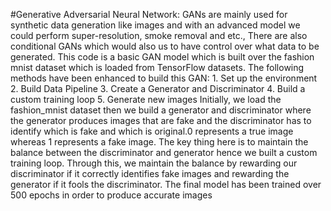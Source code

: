 #Generative Adversarial Neural Network:
                  GANs are mainly used for synthetic data generation like images and with an advanced model we could perform super-resolution, smoke removal and etc., There are also conditional GANs which would also us to have control over what data to be generated. 
This code is a basic GAN model which is built over the fashion mnist dataset which is loaded from TensorFlow datasets. The following methods have been enhanced to build this GAN:
                      1.	Set up the environment
                      2.	Build Data Pipeline
                      3.	Create a Generator and Discriminator
                      4.	Build a custom training loop
                      5.	Generate new images
Initially, we load the fashion_mnist dataset then we build a generator and discriminator where the generator produces images that are fake and the discriminator has to identify which is fake and which is original.0 represents a true image whereas 1 represents a fake image. The key thing here is to maintain the balance between the discriminator and generator hence we built a custom training loop. Through this, we maintain the balance by rewarding our discriminator if it correctly identifies fake images and rewarding the generator if it fools the discriminator.
The final model has been trained over 500 epochs in order to produce accurate images



